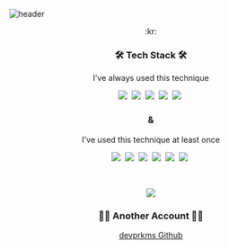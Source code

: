 ![header](https://capsule-render.vercel.app/api?type=waving&color=a81&height=250&section=header&text=Moomsoo&fontSize=70&animation=twinkling&fontColor=fff&fontAlign=75&fontAlignY=40)

<p align="center">:kr:</p>

<h3 align="center">🛠 Tech Stack 🛠</h3>

<p align="center"> I've always used this technique </p>

<p align="center">
  <img src="https://img.shields.io/badge/Java-orange?style=flat-square&logo=Java&logoColor=white"/></a>&nbsp
  <img src="https://img.shields.io/badge/SpringBoot-6DB33F?style=flat-square&logo=Spring&logoColor=white"/></a>&nbsp
  <img src="https://img.shields.io/badge/Mysql-informational?style=flat-square&logo=MySql&logoColor=white"/></a>&nbsp
  <img src="https://img.shields.io/badge/Javascript-yellow?style=flat-square&logo=javascript&logoColor=white"/></a>&nbsp
  <img src="https://img.shields.io/badge/css-informational?style=flat-square&logo=css3&logoColor=white"/></a>&nbsp
</p>

<h3 align="center"> & </h3>
<p align="center"> I've used this technique at least once </p>

<p align="center">
  <img src="https://img.shields.io/badge/Python-informational?style=flat-square&logo=Python&logoColor=white"/></a>&nbsp
  <img src="https://img.shields.io/badge/R-blue?style=flat-square&logo=R&logoColor=white"/></a>&nbsp
  <img src="https://img.shields.io/badge/React-blue?style=flat-square&logo=React&logoColor=white"/></a>&nbsp
  <img src="https://img.shields.io/badge/Oracle-orange?style=flat-square&logo=Oracle&logoColor=white"/></a>&nbsp
  <img src="https://img.shields.io/badge/TensorFlow-orange?style=flat-square&logo=Tensorflow&logoColor=white"/></a>&nbsp
  <img src="https://img.shields.io/badge/NodeJS-green?style=flat-square&logo=Node.js&logoColor=white"/></a>&nbsp
</p>
<br>

<p align="center">
<img align='center' src="http://mazassumnida.wtf/api/v2/generate_badge?boj=devprkms">
</p>

<h3 align="center">🙍‍♂️ Another Account 🙍‍♂️</h3>
<p align="center"><a target="_blank" href="https://github.com/devprkms">devprkms Github</a></p>
